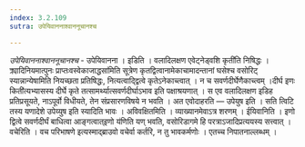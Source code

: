 ```yaml
---
index: 3.2.109
sutra: उपेयिवाननाश्वाननूचानश्च

---
```

_उपेयिवाननाश्वाननूचानश्च_ - उपेयिवानना । इडिति । वलादिलक्षण एवेट्नेड्वशि कृती॑ति निषिद्धः । क्र्यादिनियमात्पुनः प्राप्तःवस्वेकाजाद्धसा॑मिति सूत्रेण कृतद्वित्वानामेकाचामादन्तानां घसेश्च वसोरिट् स्यान्नान्येषामिति नियच्छता प्रतिषिद्धः, नित्यत्वाद्द्वित्वे कृतेऽनेकाच्त्वात् । न च सवर्णदीर्घेणैकाच्त्वम् ।दीर्घ इणः किती॑त्यभ्यासस्य दीर्घे कृते तत्सामर्थ्यात्सवर्णदीर्घाऽभाव इति पक्षाश्रयणात् । स एव वलादिलक्षण इडिह प्रतिप्रसूयते, नाऽपूर्वो विधीयते, तेन संप्रसारणविषये न भवति । अत एवोदाहरति —  उपेयुष इति । सति त्विटि तस्य यणादेशे उपेय्युष इति स्यादिति भावः । अविवक्षितमिति । व्याख्यानमेवाऽत्र शरणम् । ईयिवानिति । इणो द्वित्वे सवर्णदीर्घं बाधित्वा आङ्गत्वात्इणो य॑णिति यण् भवति, वसोरिडागमे हि परत्राऽजादिप्रत्ययस्य सत्त्वात् । वचेरिति । वच परिभाषणे इत्यस्माद्ब्राउवो वचेर्वा कर्तरि, न तु भावकर्मणोः । एतच्च निपातनाल्लब्धम् ।